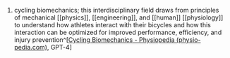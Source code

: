 1. cycling biomechanics; this interdisciplinary field draws from principles of mechanical [[physics]], [[engineering]], and [[human]] [[physiology]] to understand how athletes interact with their bicycles and how this interaction can be optimized for improved performance, efficiency, and injury prevention^[[Cycling Biomechanics - Physiopedia (physio-pedia.com)](https://www.physio-pedia.com/Cycling_Biomechanics), GPT-4]